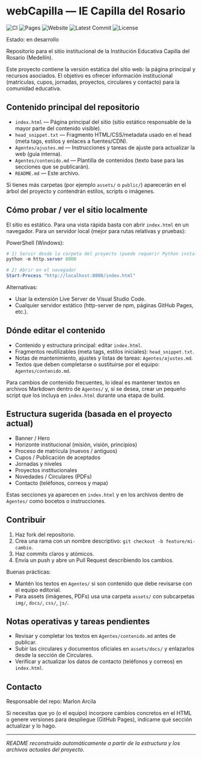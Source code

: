 ﻿# webCapilla — IE Capilla del Rosario

<!-- Badges -->

![CI](https://img.shields.io/github/actions/workflow/status/MarlonMedellin/webCapilla/.github/workflows/ci.yml?branch=main&label=CI&logo=github)
![Pages](https://img.shields.io/github/actions/workflow/status/MarlonMedellin/webCapilla/.github/workflows/pages.yml?branch=main&label=Pages&logo=github)
![Website](https://img.shields.io/website?url=https%3A%2F%2Fmarlonmedellin.github.io%2FwebCapilla)
![Latest Commit](https://img.shields.io/github/commit-activity/m/MarlonMedellin/webCapilla)
![License](https://img.shields.io/github/license/MarlonMedellin/webCapilla)

Estado: en desarrollo

Repositorio para el sitio institucional de la Institución Educativa Capilla del Rosario (Medellín).

Este proyecto contiene la versión estática del sitio web: la página principal y recursos asociados. El objetivo es ofrecer información institucional (matrículas, cupos, jornadas, proyectos, circulares y contacto) para la comunidad educativa.

## Contenido principal del repositorio

- `index.html` — Página principal del sitio (sitio estático responsable de la mayor parte del contenido visible).
- `head_snippet.txt` — Fragmento HTML/CSS/metadata usado en el head (meta tags, estilos y enlaces a fuentes/CDN).
- `Agentes/ajustes.md` — Instrucciones y tareas de ajuste para actualizar la web (guía interna).
- `Agentes/contenido.md` — Plantilla de contenidos (texto base para las secciones que se publicarán).
- `README.md` — Este archivo.

Si tienes más carpetas (por ejemplo `assets/` o `public/`) aparecerán en el árbol del proyecto y contendrán estilos, scripts o imágenes.

## Cómo probar / ver el sitio localmente

El sitio es estático. Para una vista rápida basta con abrir `index.html` en un navegador. Para un servidor local (mejor para rutas relativas y pruebas):

PowerShell (Windows):

```powershell
# 1) Servir desde la carpeta del proyecto (puede requerir Python instalado)
python -m http.server 8000

# 2) Abrir en el navegador
Start-Process "http://localhost:8000/index.html"
```

Alternativas:

- Usar la extensión Live Server de Visual Studio Code.
- Cualquier servidor estático (http-server de npm, páginas GitHub Pages, etc.).

## Dónde editar el contenido

- Contenido y estructura principal: editar `index.html`.
- Fragmentos reutilizables (meta tags, estilos iniciales): `head_snippet.txt`.
- Notas de mantenimiento, ajustes y listas de tareas: `Agentes/ajustes.md`.
- Textos que deben completarse o sustituirse por el equipo: `Agentes/contenido.md`.

Para cambios de contenido frecuentes, lo ideal es mantener textos en archivos Markdown dentro de `Agentes/` y, si se desea, crear un pequeño script que los incluya en `index.html` durante una etapa de build.

## Estructura sugerida (basada en el proyecto actual)

- Banner / Hero
- Horizonte institucional (misión, visión, principios)
- Proceso de matrícula (nuevos / antiguos)
- Cupos / Publicación de aceptados
- Jornadas y niveles
- Proyectos institucionales
- Novedades / Circulares (PDFs)
- Contacto (teléfonos, correos y mapa)

Estas secciones ya aparecen en `index.html` y en los archivos dentro de `Agentes/` como bocetos o instrucciones.

## Contribuir

1. Haz fork del repositorio.
2. Crea una rama con un nombre descriptivo: `git checkout -b feature/mi-cambio`.
3. Haz commits claros y atómicos.
4. Envía un push y abre un Pull Request describiendo los cambios.

Buenas prácticas:

- Mantén los textos en `Agentes/` si son contenido que debe revisarse con el equipo editorial.
- Para assets (imágenes, PDFs) usa una carpeta `assets/` con subcarpetas `img/`, `docs/`, `css/`, `js/`.

## Notas operativas y tareas pendientes

- Revisar y completar los textos en `Agentes/contenido.md` antes de publicar.
- Subir las circulares y documentos oficiales en `assets/docs/` y enlazarlos desde la sección de Circulares.
- Verificar y actualizar los datos de contacto (teléfonos y correos) en `index.html`.

## Contacto

Responsable del repo: Marlon Arcila

Si necesitas que yo (o el equipo) incorpore cambios concretos en el HTML o genere versiones para despliegue (GitHub Pages), indícame qué sección actualizar y lo hago.

---

_README reconstruido automáticamente a partir de la estructura y los archivos actuales del proyecto._
